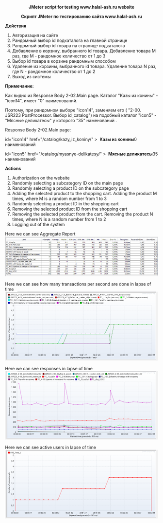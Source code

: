 <p align="center">
  <b>JMeter script for testing www.halal-ash.ru website</b>
</p>
<p align="center">
  <b>Скрипт JMeter по тестированию сайта www.halal-ash.ru</b>
</p>

<b>Действия</b>
1. Авторизация на сайте
2. Рандомный выбор id подкаталога на главной странице
3. Рандомный выбор id товара на странице подкаталога
4. Добавление в корзину, выбранного id товара. 
   Добавление товара M раз, где M - рандомное количество от 1 до 3
5. Выбор id товара в корзине рандомным способом
6. Удаление из корзины, выбранного id товара.
   Удаление товара N раз, где N - рандомное количество от 1 до 2
7. Выход из системы

<b>Примечание:</b>
</p>
Как видно из Response Body 2-02.Main page. Каталог "Казы из конины" - "icon14", имеет "0" наименований.
</p>
Поэтому, при рандомном выборе "icon14", заменяем его ( "2-00. JSR223 PostProcessor. Выбор id_catalog") на подобный каталог "icon5" - "Мясные деликатесы" у которого "35" наменований .</p>
Response Body 2-02.Main page: </p>
id="icon14" href="/catalog/kazy_iz_koniny/" > 		<span>&nbsp;</span><b>Казы из конины</b><font>0 наименований</font></p>
id="icon5" href="/catalog/myasnye-delikatesy/" > 		<span>&nbsp;</span><b>Мясные деликатесы</b><font>35 наименований</font>

<p
</p>

<b>Actions</b>
1. Authorization on the website
2. Randomly selecting a subcategory ID on the main page
3. Randomly selecting a product ID on the subcategory page
4. Adding the selected product to the shopping cart.
   Adding the product M times, where M is a random number from 1 to 3
5. Randomly selecting a product ID in the shopping cart
5. Removing the selected product ID from the shopping cart
6. Removing the selected product from the cart.
   Removing the product N times, where N is a random number from 1 to 2
6. Logging out of the system
<p
</p>

Here we can see Aggregate Report
![Aggregate Report](Test_Results/1.aggregate_report.png?raw=true "Title")

Here we can see how many transactions per second are done in lapse of time
![Transactions per second](Test_Results/2.transactions_per_second.png?raw=true "Title")

Here we can see responses in lapse of time
![Response times over time](Test_Results/3.response_times_over_time.png?raw=true "Title")

Here we can see active users in lapse of time
![Active threads over time](Test_Results/4.active_threads_over_time.png?raw=true "Title")

